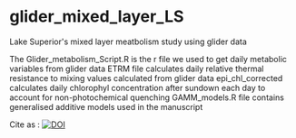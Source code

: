 # glider_mixed_layer_LS
Lake Superior's mixed layer meatbolism study using glider data

The Glider_metabolism_Script.R is the r file we used to get daily metabolic variables from glider data
ETRM file calculates daily relative thermal resistance to mixing values calculated from glider data
epi_chl_corrected calculates daily chlorophyl concentration after sundown each day to account for non-photochemical quenching 
GAMM_models.R file contains generalised additive models used in the manuscript

Cite as : [![DOI](https://zenodo.org/badge/DOI/10.5281/zenodo.11395780.svg)](https://doi.org/10.5281/zenodo.11395780)
